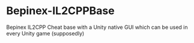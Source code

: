 # Bepinex-IL2CPPBase
Bepinex IL2CPP Cheat base with a Unity native GUI which can be used in every Unity game (supposedly)
